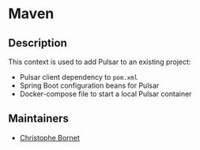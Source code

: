 # Maven

## Description

This context is used to add Pulsar to an existing project:

- Pulsar client dependency to `pom.xml`
- Spring Boot configuration beans for Pulsar
- Docker-compose file to start a local Pulsar container

## Maintainers

- [Christophe Bornet](https://github.com/cbornet)
